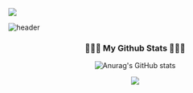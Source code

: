 ![](https://komarev.com/ghpvc/?username=binisavior)

![header](https://capsule-render.vercel.app/api?type=Cylinder&color=auto&height=300&section=header&text=binisavior&fontSize=100)

<h3 align="center"> 🧑🏻‍💻 My Github Stats 🧑🏻‍💻 </h3>
<div align="center">

  
![Anurag's GitHub stats](https://github-readme-stats.vercel.app/api?username=binisavior&show_icons=true&theme=dark)
<br>

<img src="https://img.shields.io/badge/Python-3776AB?style=for-the-badge&logo=Python&logoColor=white">
